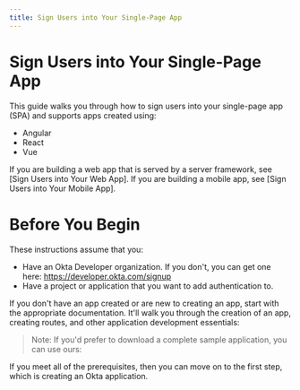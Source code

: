 ```yaml
---
title: Sign Users into Your Single-Page App
---
```


# Sign Users into Your Single-Page App

This guide walks you through how to sign users into your single-page app (SPA) and supports apps created using:

* Angular
* React
* Vue

If you are building a web app that is served by a server framework, see [Sign Users into Your Web App]. If you are building a mobile app, see [Sign Users into Your Mobile App].

# Before You Begin

These instructions assume that you: 

- Have an Okta Developer organization. If you don't, you can get one here: <https://developer.okta.com/signup>
- Have a project or application that you want to add authentication to.

If you don't have an app created or are new to creating an app, start with the appropriate documentation. It'll walk you through the creation of an app, creating routes, and other application development essentials:

<StackSelector snippet="create-app"/>

> Note: If you'd prefer to download a complete sample application, you can use ours:

<StackSelector snippet="samples"/>

If you meet all of the prerequisites, then you can move on to the first step, which is creating an Okta application.

